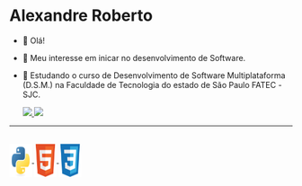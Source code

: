 <h1>Alexandre Roberto</h1>

- 👋 Olá!
- 👀 Meu interesse em inicar no desenvolvimento de Software.    
- 🌱 Estudando o curso de Desenvolvimento de Software Multiplataforma (D.S.M.) na Faculdade de Tecnologia do estado de São Paulo FATEC -SJC.

  <div style="display: inline_block">
    <a href="https://github.com/alexandrersouza">
      <img height="180em" src="https://github-readme-stats.vercel.app/api?username=AlexandreRSouza&show_icons=true&theme=tokyonight&include_all)commits-true&count_private-true"/>
      <img height="180em" src="https://github-readme-stats.vercel.app/api/top-langs/?username=AlexandreRSouza&layout-compact&langs_count-16&theme=tokyonight"/>
  </div>

 ---------------

<div style="display: inline_block"><br>
    <img align="center" alt="Xand-Python" height="60" width="40" src="https://raw.githubusercontent.com/devicons/devicon/master/icons/python/python-original.svg">  
    <img align="center" alt="Xand-HTML" height="60" width="40" src="https://raw.githubusercontent.com/devicons/devicon/master/icons/html5/html5-original.svg">
    <img align="center" alt="Xand-CSS" height="60" width="40" src="https://raw.githubusercontent.com/devicons/devicon/master/icons/css3/css3-original.svg">
</div>

 

